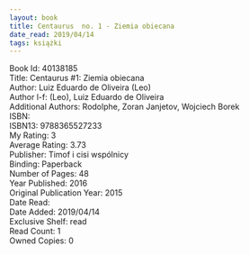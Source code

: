 ```yaml
---
layout: book
title: Centaurus  no. 1 - Ziemia obiecana
date_read: 2019/04/14
tags: książki
---
```


Book Id: 40138185<br />
Title: Centaurus #1: Ziemia obiecana<br />
Author: Luiz Eduardo de Oliveira (Leo)<br />
Author l-f: (Leo), Luiz Eduardo de Oliveira<br />
Additional Authors: Rodolphe, Zoran Janjetov, Wojciech Borek<br />
ISBN: <br />
ISBN13: 9788365527233<br />
My Rating: 3<br />
Average Rating: 3.73<br />
Publisher: Timof i cisi wspólnicy<br />
Binding: Paperback<br />
Number of Pages: 48<br />
Year Published: 2016<br />
Original Publication Year: 2015<br />
Date Read: <br />
Date Added: 2019/04/14<br />
Exclusive Shelf: read<br />
Read Count: 1<br />
Owned Copies: 0<br />


